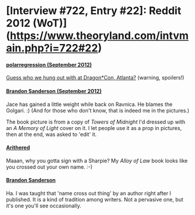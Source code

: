 # [Interview #722, Entry #22]: Reddit 2012 (WoT)](https://www.theoryland.com/intvmain.php?i=722#22)

#### [polarregression (September 2012)](http://www.reddit.com/r/WoT/comments/zax74/guess_who_we_hung_out_with_at_dragoncon_atlanta/)

[Guess who we hung out with at Dragon\*Con, Atlanta?](http://imgur.com/a/Rh3J9/all)
(warning, spoilers!)

#### [Brandon Sanderson (September 2012)](http://www.reddit.com/r/WoT/comments/zax74/guess_who_we_hung_out_with_at_dragoncon_atlanta/c635k86)

Jace has gained a little weight while back on Ravnica. He blames the Golgari. :) (And for those who don't know, that is indeed me in the pictures.)

The book picture is from a copy of
*Towers of Midnight*
I'd dressed up with an
*A Memory of Light*
cover on it. I let people use it as a prop in pictures, then at the end, was asked to 'edit' it.

#### [Arithered](http://www.reddit.com/r/WoT/comments/zax74/guess_who_we_hung_out_with_at_dragoncon_atlanta/c63yusg)

Maaan, why you gotta sign with a Sharpie? My
*Alloy of Law*
book looks like you crossed out your own name. :-)

#### [Brandon Sanderson](http://www.reddit.com/r/WoT/comments/zax74/guess_who_we_hung_out_with_at_dragoncon_atlanta/c63zdre)

Ha. I was taught that 'name cross out thing' by an author right after I published. It is a kind of tradition among writers. Not a pervasive one, but it's one you'll see occasionally.


